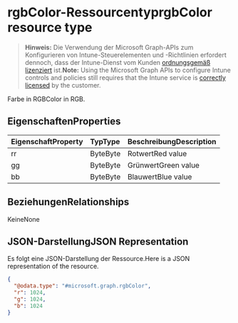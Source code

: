 # <a name="rgbcolor-resource-type"></a><span data-ttu-id="3b9ae-101">rgbColor-Ressourcentyp</span><span class="sxs-lookup"><span data-stu-id="3b9ae-101">rgbColor resource type</span></span>

> <span data-ttu-id="3b9ae-102">**Hinweis:** Die Verwendung der Microsoft Graph-APIs zum Konfigurieren von Intune-Steuerelementen und -Richtlinien erfordert dennoch, dass der Intune-Dienst vom Kunden [ordnungsgemäß lizenziert](https://go.microsoft.com/fwlink/?linkid=839381) ist.</span><span class="sxs-lookup"><span data-stu-id="3b9ae-102">**Note:** Using the Microsoft Graph APIs to configure Intune controls and policies still requires that the Intune service is [correctly licensed](https://go.microsoft.com/fwlink/?linkid=839381) by the customer.</span></span>

<span data-ttu-id="3b9ae-103">Farbe in RGB</span><span class="sxs-lookup"><span data-stu-id="3b9ae-103">Color in RGB.</span></span>
## <a name="properties"></a><span data-ttu-id="3b9ae-104">Eigenschaften</span><span class="sxs-lookup"><span data-stu-id="3b9ae-104">Properties</span></span>
|<span data-ttu-id="3b9ae-105">Eigenschaft</span><span class="sxs-lookup"><span data-stu-id="3b9ae-105">Property</span></span>|<span data-ttu-id="3b9ae-106">Typ</span><span class="sxs-lookup"><span data-stu-id="3b9ae-106">Type</span></span>|<span data-ttu-id="3b9ae-107">Beschreibung</span><span class="sxs-lookup"><span data-stu-id="3b9ae-107">Description</span></span>|
|:---|:---|:---|
|<span data-ttu-id="3b9ae-108">r</span><span class="sxs-lookup"><span data-stu-id="3b9ae-108">r</span></span>|<span data-ttu-id="3b9ae-109">Byte</span><span class="sxs-lookup"><span data-stu-id="3b9ae-109">Byte</span></span>|<span data-ttu-id="3b9ae-110">Rotwert</span><span class="sxs-lookup"><span data-stu-id="3b9ae-110">Red value</span></span>|
|<span data-ttu-id="3b9ae-111">g</span><span class="sxs-lookup"><span data-stu-id="3b9ae-111">g</span></span>|<span data-ttu-id="3b9ae-112">Byte</span><span class="sxs-lookup"><span data-stu-id="3b9ae-112">Byte</span></span>|<span data-ttu-id="3b9ae-113">Grünwert</span><span class="sxs-lookup"><span data-stu-id="3b9ae-113">Green value</span></span>|
|<span data-ttu-id="3b9ae-114">b</span><span class="sxs-lookup"><span data-stu-id="3b9ae-114">b</span></span>|<span data-ttu-id="3b9ae-115">Byte</span><span class="sxs-lookup"><span data-stu-id="3b9ae-115">Byte</span></span>|<span data-ttu-id="3b9ae-116">Blauwert</span><span class="sxs-lookup"><span data-stu-id="3b9ae-116">Blue value</span></span>|

## <a name="relationships"></a><span data-ttu-id="3b9ae-117">Beziehungen</span><span class="sxs-lookup"><span data-stu-id="3b9ae-117">Relationships</span></span>
<span data-ttu-id="3b9ae-118">Keine</span><span class="sxs-lookup"><span data-stu-id="3b9ae-118">None</span></span>
## <a name="json-representation"></a><span data-ttu-id="3b9ae-119">JSON-Darstellung</span><span class="sxs-lookup"><span data-stu-id="3b9ae-119">JSON Representation</span></span>
<span data-ttu-id="3b9ae-120">Es folgt eine JSON-Darstellung der Ressource.</span><span class="sxs-lookup"><span data-stu-id="3b9ae-120">Here is a JSON representation of the resource.</span></span>
<!-- {
  "blockType": "resource",
  "@odata.type": "microsoft.graph.rgbColor"
}
-->
``` json
{
  "@odata.type": "#microsoft.graph.rgbColor",
  "r": 1024,
  "g": 1024,
  "b": 1024
}
```



